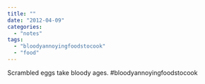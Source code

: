 ```yaml
---
title: ""
date: "2012-04-09"
categories: 
  - "notes"
tags: 
  - "bloodyannoyingfoodstocook"
  - "food"
---
```


Scrambled eggs take bloody ages. #bloodyannoyingfoodstocook
